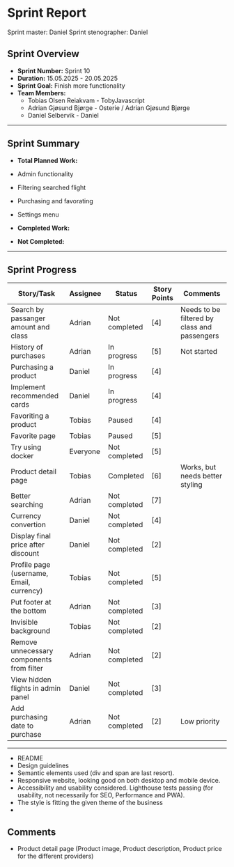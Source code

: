 # **Sprint Report**

Sprint master: Daniel
Sprint stenographer: Daniel

## **Sprint Overview**

- **Sprint Number:** Sprint 10
- **Duration:** 15.05.2025 - 20.05.2025
- **Sprint Goal:** Finish more functionality
- **Team Members:**
  - Tobias Olsen Reiakvam - TobyJavascript
  - Adrian Gjøsund Bjørge - Osterie / Adrian Gjøsund Bjørge
  - Daniel Selbervik - Daniel

---

## **Sprint Summary**

- **Total Planned Work:**
- Admin functionality 
- Filtering searched flight
- Purchasing and favorating
- Settings menu

- **Completed Work:**



- **Not Completed:**


---

## **Sprint Progress**

| Story/Task                                | Assignee | Status         | Story Points | Comments                                     |
| ----------------------------------------- | -------- | -------------- | ------------ | -------------------------------------------- |
| Search by passanger amount and class      | Adrian   | Not completed  | [4]          | Needs to be filtered by class and passengers |
| History of purchases                      | Adrian   | In progress    | [5]          | Not started                                  |
| Purchasing a product                      | Daniel   | In progress    | [4]          |                                              |
| Implement recommended cards               | Daniel   | In progress    | [4]          |                                              |
| Favoriting a product                      | Tobias   | Paused         | [4]          |                                              |
| Favorite page                             | Tobias   | Paused         | [5]          |                                              |
| Try using docker                          | Everyone | Not completed  | [5]          |                                              |
| Product detail page                       | Tobias   | Completed      | [6]          | Works, but needs better styling              |
| Better searching                          | Adrian   | Not completed  | [7]          |                                              |
| Currency convertion                       | Daniel   | Not completed  | [4]          |                                              |
| Display final price after discount        | Daniel   | Not completed  | [2]          |                                              |
| Profile page (username, Email, currency)  | Tobias   | Not completed  | [5]          |                                              |
| Put footer at the bottom                  | Adrian   | Not completed  | [3]          |                                              |
| Invisible background                      | Tobias   | Not completed  | [2]          |                                              |
| Remove unnecessary components from filter | Adrian   | Not completed  | [2]          |                                              |
| View hidden flights in admin panel        | Daniel   | Not completed  | [3]          |                                              |
| Add purchasing date to purchase           | Adrian   | Not completed  | [2]          | Low priority                                 |

---


- README
- Design guidelines
- Semantic elements used (div and span are last resort). 
- Responsive website, looking good on both desktop and mobile device.
- Accessibility and usability considered. Lighthouse tests passing (for usability, not necessarily for SEO, Performance and PWA).
- The style is fitting the given theme of the business
- 


## Comments
- Product detail page (Product image, Product description, Product price for the different providers)